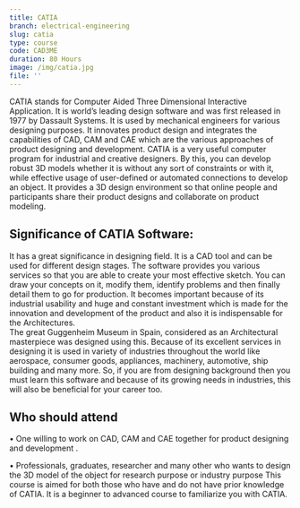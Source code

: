 ```yaml
---
title: CATIA
branch: electrical-engineering
slug: catia
type: course
code: CAD3ME
duration: 80 Hours
image: /img/catia.jpg
file: ''
---
```


CATIA stands for Computer Aided Three Dimensional Interactive Application. It is world’s leading design software and was first released in 1977 by Dassault Systems. It is used by mechanical engineers for various designing purposes. It innovates product design and integrates the capabilities of CAD, CAM and CAE which are the various approaches of product designing and development. 
CATIA is a very useful computer program for industrial and creative designers. By this, you can develop robust 3D models whether it is without any sort of constraints or with it, while effective usage of user-defined or automated connections to develop an object. It provides a 3D design environment so that online people and participants share their product designs and collaborate on product modeling. 
## Significance of CATIA Software:
It has a great significance in designing field. It is a CAD tool and can be used for different design stages. The software provides you various services so that you are able to create your most effective sketch. You can draw your concepts on it, modify them, identify problems and then finally detail them to go for production. It becomes important because of its industrial usability and huge and constant investment which is made for the innovation and development of the product and also it is indispensable for the Architectures.  
The great Guggenheim Museum in Spain, considered as an Architectural masterpiece was designed using this. Because of its excellent services in designing it is used in variety of industries throughout the world like aerospace, consumer goods, appliances, machinery, automotive, ship building and many more. So, if you are from designing background then you must learn this software and because of its growing needs in industries, this will also be beneficial for your career too.
## Who should attend
•	One willing to work on CAD, CAM and CAE together for product designing and development .

•	Professionals, graduates, researcher and many other who wants to design the 3D model of the object for research purpose or industry purpose
This course is aimed for both those who have and do not have prior knowledge of CATIA. It is a beginner to advanced course to familiarize you with CATIA.  


